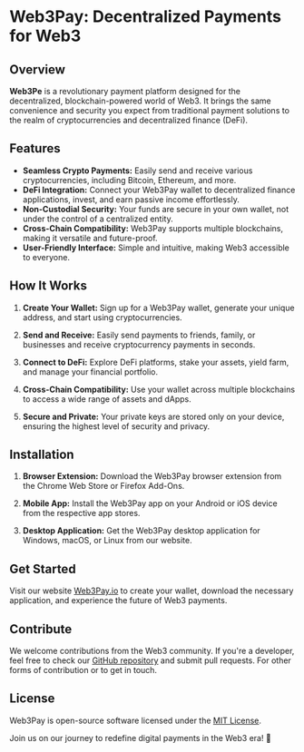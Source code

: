 # Web3Pay: Decentralized Payments for Web3

## Overview

**Web3Pe** is a revolutionary payment platform designed for the decentralized, blockchain-powered world of Web3. It brings the same convenience and security you expect from traditional payment solutions to the realm of cryptocurrencies and decentralized finance (DeFi).

## Features

- **Seamless Crypto Payments:** Easily send and receive various cryptocurrencies, including Bitcoin, Ethereum, and more.
- **DeFi Integration:** Connect your Web3Pay wallet to decentralized finance applications, invest, and earn passive income effortlessly.
- **Non-Custodial Security:** Your funds are secure in your own wallet, not under the control of a centralized entity.
- **Cross-Chain Compatibility:** Web3Pay supports multiple blockchains, making it versatile and future-proof.
- **User-Friendly Interface:** Simple and intuitive, making Web3 accessible to everyone.

## How It Works

1. **Create Your Wallet:** Sign up for a Web3Pay wallet, generate your unique address, and start using cryptocurrencies.

2. **Send and Receive:** Easily send payments to friends, family, or businesses and receive cryptocurrency payments in seconds.

3. **Connect to DeFi:** Explore DeFi platforms, stake your assets, yield farm, and manage your financial portfolio.

4. **Cross-Chain Compatibility:** Use your wallet across multiple blockchains to access a wide range of assets and dApps.

5. **Secure and Private:** Your private keys are stored only on your device, ensuring the highest level of security and privacy.

## Installation

1. **Browser Extension:** Download the Web3Pay browser extension from the Chrome Web Store or Firefox Add-Ons.

2. **Mobile App:** Install the Web3Pay app on your Android or iOS device from the respective app stores.

3. **Desktop Application:** Get the Web3Pay desktop application for Windows, macOS, or Linux from our website.

## Get Started

Visit our website [Web3Pay.io](https://web3pe.vercel.app/) to create your wallet, download the necessary application, and experience the future of Web3 payments.

## Contribute

We welcome contributions from the Web3 community. If you're a developer, feel free to check our [GitHub repository](https://github.com/thealonemusk/web3pe) and submit pull requests. For other forms of contribution or to get in touch.

## License

Web3Pay is open-source software licensed under the [MIT License](LICENSE).

Join us on our journey to redefine digital payments in the Web3 era! 🚀

